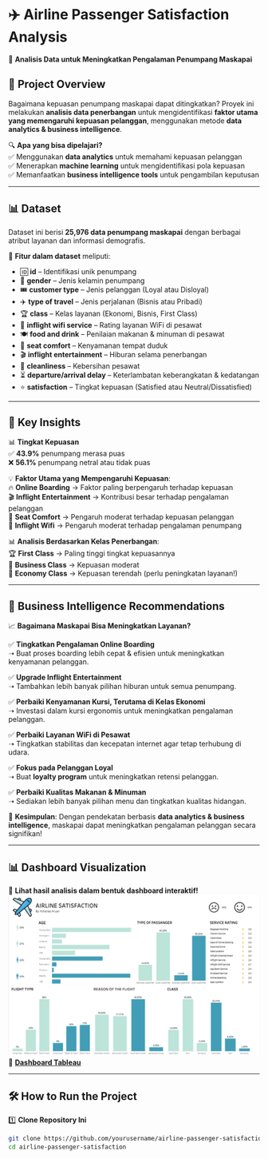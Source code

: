 # ✈️ Airline Passenger Satisfaction Analysis  
🚀 **Analisis Data untuk Meningkatkan Pengalaman Penumpang Maskapai**  

## 📌 Project Overview  

Bagaimana kepuasan penumpang maskapai dapat ditingkatkan? Proyek ini melakukan **analisis data penerbangan** untuk mengidentifikasi **faktor utama yang memengaruhi kepuasan pelanggan**, menggunakan metode **data analytics & business intelligence**.  

🔍 **Apa yang bisa dipelajari?**  
✅ Menggunakan **data analytics** untuk memahami kepuasan pelanggan  
✅ Menerapkan **machine learning** untuk mengidentifikasi pola kepuasan  
✅ Memanfaatkan **business intelligence tools** untuk pengambilan keputusan  

---

## 📊 **Dataset**  

Dataset ini berisi **25,976 data penumpang maskapai** dengan berbagai atribut layanan dan informasi demografis.  

📌 **Fitur dalam dataset** meliputi:  
- 🆔 **id** – Identifikasi unik penumpang  
- 👤 **gender** – Jenis kelamin penumpang  
- 🎟️ **customer type** – Jenis pelanggan (Loyal atau Disloyal)  
- ✈️ **type of travel** – Jenis perjalanan (Bisnis atau Pribadi)  
- 🏆 **class** – Kelas layanan (Ekonomi, Bisnis, First Class)  
- 📡 **inflight wifi service** – Rating layanan WiFi di pesawat  
- 🍽️ **food and drink** – Penilaian makanan & minuman di pesawat  
- 💺 **seat comfort** – Kenyamanan tempat duduk  
- 🎬 **inflight entertainment** – Hiburan selama penerbangan  
- 🧹 **cleanliness** – Kebersihan pesawat  
- ⏳ **departure/arrival delay** – Keterlambatan keberangkatan & kedatangan  
- ⭐ **satisfaction** – Tingkat kepuasan (Satisfied atau Neutral/Dissatisfied)  

---

## 🔎 **Key Insights**  

📊 **Tingkat Kepuasan**  
✅ **43.9%** penumpang merasa puas  
❌ **56.1%** penumpang netral atau tidak puas  

💡 **Faktor Utama yang Mempengaruhi Kepuasan**:  
🔥 **Online Boarding** → Faktor paling berpengaruh terhadap kepuasan  
🎬 **Inflight Entertainment** → Kontribusi besar terhadap pengalaman pelanggan  
💺 **Seat Comfort** → Pengaruh moderat terhadap kepuasan pelanggan  
📡 **Inflight Wifi** → Pengaruh moderat terhadap pengalaman penumpang  

📊 **Analisis Berdasarkan Kelas Penerbangan**:  
🏆 **First Class** → Paling tinggi tingkat kepuasannya  
💼 **Business Class** → Kepuasan moderat  
🛫 **Economy Class** → Kepuasan terendah (perlu peningkatan layanan!)  

---

## 💼 **Business Intelligence Recommendations**  

📈 **Bagaimana Maskapai Bisa Meningkatkan Layanan?**  

✅ **Tingkatkan Pengalaman Online Boarding**  
   ➝ Buat proses boarding lebih cepat & efisien untuk meningkatkan kenyamanan pelanggan.  

✅ **Upgrade Inflight Entertainment**  
   ➝ Tambahkan lebih banyak pilihan hiburan untuk semua penumpang.  

✅ **Perbaiki Kenyamanan Kursi, Terutama di Kelas Ekonomi**  
   ➝ Investasi dalam kursi ergonomis untuk meningkatkan pengalaman pelanggan.  

✅ **Perbaiki Layanan WiFi di Pesawat**  
   ➝ Tingkatkan stabilitas dan kecepatan internet agar tetap terhubung di udara.  

✅ **Fokus pada Pelanggan Loyal**  
   ➝ Buat **loyalty program** untuk meningkatkan retensi pelanggan.  

✅ **Perbaiki Kualitas Makanan & Minuman**  
   ➝ Sediakan lebih banyak pilihan menu dan tingkatkan kualitas hidangan.  

📌 **Kesimpulan**: Dengan pendekatan berbasis **data analytics & business intelligence**, maskapai dapat meningkatkan pengalaman pelanggan secara signifikan!  

---

## 📊 **Dashboard Visualization**  

🎯 **Lihat hasil analisis dalam bentuk dashboard interaktif!**  
![EDA_Banner1](Dashboard.png) 
🔗 **[Dashboard Tableau](https://public.tableau.com/app/profile/yohanes.raditya.wirawan.aruan/viz/AirlineSatisfaction_17375339929560/Dashboard1)**  

---

## 🛠️ **How to Run the Project**  

1️⃣ **Clone Repository Ini**  
   ```bash
   git clone https://github.com/yourusername/airline-passenger-satisfaction.git
   cd airline-passenger-satisfaction
